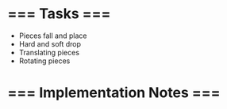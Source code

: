 # === Tasks ===
* Pieces fall and place
* Hard and soft drop
* Translating pieces
* Rotating pieces


# === Implementation Notes ===


